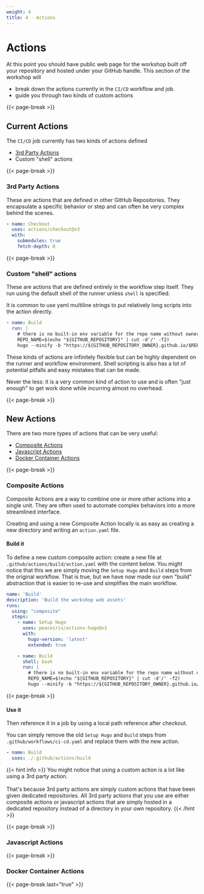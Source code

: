 ```yaml
---
weight: 4
title: 4 - Actions
---
```


# Actions

At this point you should have public web page for the workshop built off your repository and
hosted under your GitHub handle. This section of the workshop will

- break down the actions currently in the `CI/CD` workflow and job.
- guide you through two kinds of custom actions

{{< page-break                                                               >}}

## Current Actions

The `CI/CD` job currently has two kinds of actions defined

* [3rd Party Actions](https://docs.github.com/en/actions/writing-workflows/choosing-what-your-workflow-does/using-pre-written-building-blocks-in-your-workflow#overview)
* Custom "shell" actions

{{< page-break                                                               >}}

### 3rd Party Actions

These are actions that are defined in other GitHub Repositories. They encapsulate a
specific behavior or step and can often be very complex behind the scenes.

```yaml
- name: Checkout
  uses: actions/checkout@v3
  with:
    submodules: true
    fetch-depth: 0
```

{{< page-break                                                               >}}

### Custom "shell" actions

These are actions that are defined entirely in the workflow step itself. They run using the default shell of the runner
unless `shell` is specified.

It is common to use yaml multiline strings to put relatively long scripts into the action directly.

```yaml
- name: Build
  run: |
    # there is no built-in env variable for the repo name without owner, so we have to parse it out
    REPO_NAME=$(echo "${GITHUB_REPOSITORY}" | cut -d'/' -f2)
    hugo --minify -b "https://${GITHUB_REPOSITORY_OWNER}.github.io/$REPO_NAME/"
```

These kinds of actions are infinitely flexible but can be highly dependent on the runner and workflow environment.
Shell scripting is also has a lot of potential pitfalls and easy mistakes that can be made.

Never the less: it is a very common kind of action to use and is often "just enough" to get work done while incurring almost
no overhead.

{{< page-break                                                               >}}

## New Actions

There are two more types of actions that can be very useful:

- [Composite Actions](https://docs.github.com/en/actions/sharing-automations/creating-actions/creating-a-composite-action)
- [Javascript Actions](https://docs.github.com/en/actions/sharing-automations/creating-actions/creating-a-javascript-action)
- [Docker Container Actions](https://docs.github.com/en/actions/sharing-automations/creating-actions/creating-a-docker-container-action)

{{< page-break                                                               >}}

### Composite Actions

Composite Actions are a way to combine one or more other actions into a single unit. They are often used to automate complex behaviors into a more streamlined interface.

Creating and using a new Composite Action locally is as easy as creating a new directory and writing an `action.yaml` file.

#### Build it

To define a new custom composite action: create a new file at `.github/actions/build/action.yaml` with the content below. You might notice that this we are simply moving the `Setup Hugo` and `Build` steps from the original workflow. That is true, but we have now made our own "build" abstraction that is easier to re-use and simplifies the main workflow.

```yaml
name: 'Build'
description: 'Build the workshop web assets'
runs:
  using: "composite"
  steps:
    - name: Setup Hugo
      uses: peaceiris/actions-hugo@v3
      with:
        hugo-version: 'latest'
        extended: true

    - name: Build
      shell: bash
      run: |
        # there is no built-in env variable for the repo name without owner, so we have to parse it out
        REPO_NAME=$(echo "${GITHUB_REPOSITORY}" | cut -d'/' -f2)
        hugo --minify -b "https://${GITHUB_REPOSITORY_OWNER}.github.io/$REPO_NAME/"
```

{{< page-break                                                               >}}

#### Use it

Then reference it in a job by using a local path reference after checkout.

You can simply remove the old `Setup Hugo` and `Build` steps from `.github/workflows/ci-cd.yaml` and replace them with the new action.

```yaml
- name: Build
  uses: ./.github/actions/build
```

{{< hint info >}}
You might notice that using a custom action is a lot like using a 3rd party action.
<br /><br />
 That's because 3rd party actions are simply custom actions that have been given dedicated repositories. All 3rd party actions that you use are either composite actions or javascript actions that are simply hosted in a dedicated repository instead of a directory in your own repository.
{{< /hint >}}

{{< page-break                                                               >}}

### Javascript Actions

{{< page-break                                                               >}}

### Docker Container Actions

{{< page-break last="true"                                                >}}
